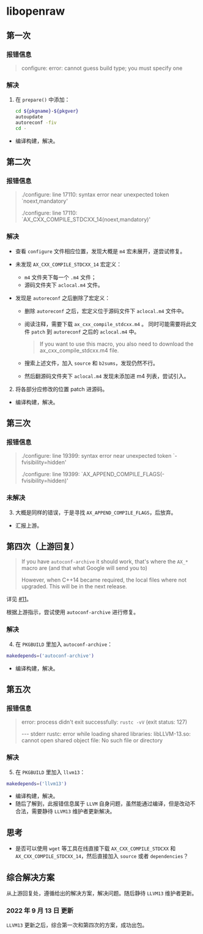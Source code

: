 # libopenraw

## 第一次

### 报错信息

> configure: error: cannot guess build type; you must specify one

### 解决

1. 在 `prepare()` 中添加：

   ```bash
   cd ${pkgname}-${pkgver}
   autoupdate
   autoreconf -fiv
   cd -
   ```
- 编译构建，解决。

## 第二次

### 报错信息

> ./configure: line 17110: syntax error near unexpected token \`noext,mandatory'
>
> ./configure: line 17110: \`AX_CXX_COMPILE_STDCXX_14(noext,mandatory)'

### 解决

- 查看 `configure` 文件相应位置，发现大概是 `m4` 宏未展开，遂尝试修复。

- 未发现 `AX_CXX_COMPILE_STDCXX_14` 宏定义：
  - `m4` 文件夹下每一个 `.m4` 文件；
  - 源码文件夹下 `aclocal.m4` 文件。

- 发现是 `autoreconf` 之后删除了宏定义：
  - 删除 `autoreconf` 之后，宏定义位于源码文件下 `aclocal.m4` 文件中。

  - 阅读注释，需要下载 `ax_cxx_compile_stdcxx.m4` 。
    同时可能需要将此文件 `patch` 到 `autoreconf` 之后的 `aclocal.m4` 中。

    > If you want to use this macro, you also need to download the ax_cxx_compile_stdcxx.m4 file.

  - 搜索上述文件，加入 `source` 和 `b2sums`，发现仍然不行。

  - 然后翻源码文件夹下 `aclocal.m4` 发现未添加进 m4 列表，尝试引入。

2. 将各部分应修改的位置 patch 进源码。

- 编译构建，解决。

## 第三次

### 报错信息

> ./configure: line 19399: syntax error near unexpected token \`-fvisibility=hidden'
>
> ./configure: line 19399: `AX_APPEND_COMPILE_FLAGS(-fvisibility=hidden)'

### 未解决

3. 大概是同样的错误，于是寻找 `AX_APPEND_COMPILE_FLAGS`，后放弃。

- 汇报上游。

## 第四次（上游回复）

> If you have `autoconf-archive` it should work, that's where the `AX_*` macro are (and that what Google will send you to)
>
> However, when C++14 became required, the local files where not upgraded. This will be in the next release.

详见 [#11](https://gitlab.freedesktop.org/libopenraw/libopenraw/-/issues/11)。

根据上游指示，尝试使用 `autoconf-archive` 进行修复。

### 解决

4. 在 `PKGBUILD` 里加入 `autoconf-archive`：

```bash
makedepends=('autoconf-archive')
```

- 编译构建，解决。

## 第五次

### 报错信息

> error: process didn't exit successfully: `rustc -vV` (exit status: 127)
>
> --- stderr
> rustc: error while loading shared libraries: libLLVM-13.so: cannot open shared object file: No such file or directory

### 解决

5. 在 `PKGBUILD` 里加入 `llvm13`：

```bash
makedepends=('llvm13')
```

- 编译构建，解决。
- 随后了解到，此报错信息属于 `LLVM` 自身问题，虽然能通过编译，但是改动不合法，需要静待 `LLVM13` 维护者更新解决。

## 思考

- 是否可以使用 `wget` 等工具在线直接下载 `AX_CXX_COMPILE_STDCXX` 和 `AX_CXX_COMPILE_STDCXX_14`，然后直接加入 `source` 或者 `dependencies`？

## 综合解决方案

从上游回复处，遵循给出的解决方案，解决问题。随后静待 `LLVM13` 维护者更新。

### 2022 年 9 月 13 日 更新

`LLVM13` 更新之后，综合第一次和第四次的方案，成功出包。